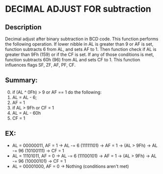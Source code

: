 
# DECIMAL ADJUST FOR subtraction
## Description
Decimal adjust after binary subtraction in BCD code. This function performs 
the following operation. If lower nibble in AL is greater than 9 or AF is set, 
function subtracts 6 from AL, and sets AF to 1. Then function check if AL is 
greater than 9Fh (159) or if the CF is set. If any of those conditions is met, 
function subtracts 60h (96) from AL and sets CF to 1.
This function influences flags SF, ZF, AF, PF, CF.

## Summary:
0. if (AL ^ 0Fh) > 9 or AF == 1 do the following:
1. AL = AL - 6;
2. AF = 1
3. if AL > 9Fh or CF = 1
4. AL = AL - 60h
5. CF = 1

## EX:
- AL = 00000011, AF = 1 -> AL -= 6 (11111101) -> AF = 1 -> (AL > 9Fh) -> AL -= 96 (10100111) -> CF = 1
- AL = 11101011, AF = 0 -> AL -= 6 (11100101) -> AF = 1 -> (AL > 9Fh) -> AL -= 96 (10000101) -> CF = 1
- AL = 00001000, AF = 0 -> Nothing (conditions aren't met)
